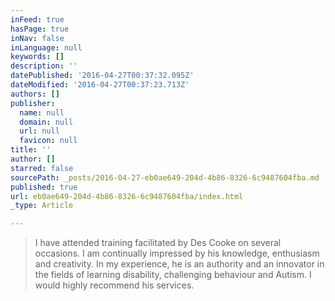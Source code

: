 ```yaml
---
inFeed: true
hasPage: true
inNav: false
inLanguage: null
keywords: []
description: ''
datePublished: '2016-04-27T00:37:32.095Z'
dateModified: '2016-04-27T00:37:23.713Z'
authors: []
publisher:
  name: null
  domain: null
  url: null
  favicon: null
title: ''
author: []
starred: false
sourcePath: _posts/2016-04-27-eb0ae649-204d-4b86-8326-6c9487604fba.md
published: true
url: eb0ae649-204d-4b86-8326-6c9487604fba/index.html
_type: Article

---
```

> I have attended training facilitated by Des Cooke on several occasions. I am continually impressed by his knowledge, enthusiasm and creativity. In my experience, he is an authority and an innovator in the fields of learning disability, challenging behaviour and Autism. I would highly recommend his services.